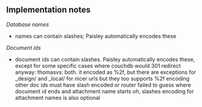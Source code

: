 

## Implementation notes

_Database names_

 * names can contain slashes; Paisley automatically encodes these

_Document ids_

 * document ids can contain slashes.  Paisley automatically encodes these,
   except for some specific cases where couchdb would 301 redirect anyway:
   <Kxepal> thomasvs: both. it encoded as %2f, but there are exceptions for _design/ and _local/ for nicer urls
   <Kxepal> but they too supports %2f encoding
   <Kxepal> other doc ids must have slash encoded or router failed to guess where document id ends and attachment name starts
   <Kxepal> oh, slashes encoding for attachment names is also optional

